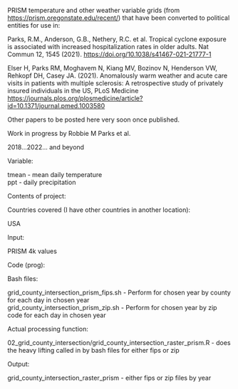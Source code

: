 PRISM temperature and other weather variable grids (from https://prism.oregonstate.edu/recent/) that have been converted to political entities for use in:

Parks, R.M., Anderson, G.B., Nethery, R.C. et al. Tropical cyclone exposure is associated with increased hospitalization rates in older adults. Nat Commun 12, 1545 (2021). https://doi.org/10.1038/s41467-021-21777-1

Elser H, Parks RM, Moghavem N, Kiang MV, Bozinov N, Henderson VW, Rehkopf DH, Casey JA. (2021). Anomalously warm weather and acute care visits in patients with multiple sclerosis: A retrospective study of privately insured individuals in the US, PLoS Medicine https://journals.plos.org/plosmedicine/article?id=10.1371/journal.pmed.1003580

Other papers to be posted here very soon once published.

Work in progress by Robbie M Parks et al.

2018...2022... and beyond

Variable:

tmean - mean daily temperature\
ppt - daily precipitation

Contents of project:

Countries covered (I have other countries in another location):

USA 

Input:

PRISM 4k values

Code (prog):

Bash files:

grid_county_intersection_prism_fips.sh  - Perform for chosen year by county for each day in chosen year\
grid_county_intersection_prism_zip.sh   - Perform for chosen year by zip code for each day in chosen year

Actual processing function:

02_grid_county_intersection/grid_county_intersection_raster_prism.R - does the heavy lifting called in by bash files for either fips or zip

Output:

grid_county_intersection_raster_prism - either fips or zip files by year
